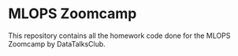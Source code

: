 # MLOPS Zoomcamp

This repository contains all the homework code done for the MLOPS Zoomcamp by DataTalksClub. 